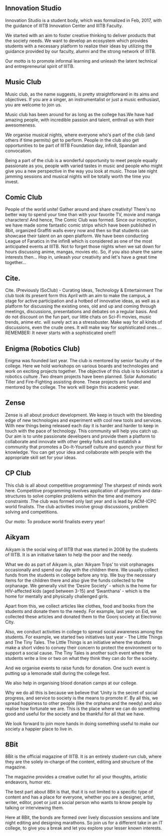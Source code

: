 
## Innovation Studio

Innovation Studio is a student body, which was formalized in Feb, 2017, with the guidance of IIITB Innovation Center and IIITB Faculty.


We started with an aim to foster creative thinking to deliver products that the society needs. We want to develop an ecosystem which provides students with a necessary platform to realize their ideas by utilizing the guidance provided by our faculty, alumni and the strong network of IIITB.


Our motto is to promote informal learning and unleash the latent technical and entrepreneurial spirit of IIITB.

## Music Club

Music club, as the name suggests, is pretty straightforward in its aims and objectives. If you are a singer, an instrumentalist or just a music enthusiast, you are welcome to join us.

Music club has been around for as long as the college has.We have had amazing people, with incredible passion and talent, enthrall us with their awesomeness.

We organise musical nights, where everyone who's part of the club (and others if time permits) get to perform. People in the club also get opportunities to be part of IIITB Foundation day, infin8, Spandan and convocation.

Being a part of the club is a wonderful opportunity to meet people equally passionate as you, people with varied tastes in music and people who might give you a new perspective in the way you look at music. Those late night jamming sessions and musical nights will be totally worth the time you invest.

## Comic Club
People of the world unite! Gather around and share creativity! There's no better way to spend your time than with your favorite TV, movie and manga characters! And hence, The Comic Club was formed. Since our inception, we have made some fantastic comic strips which have been published in 8bit, organized Graffiti walls every now and then so that students can showcase their talent on an open platform. We have been conducting League of Fanatics in the infin8 which is considered as one of the most anticipated events at IIITB. Not to forget those nights when we sat down for hours discussing anime, mangas, movies etc. So, if you also share the same interests then...
Hop in, unleash your creativity and let's have a great time together...

## Cite.

Cite. (Previously ISoClub) - Curating Ideas, Technology & Entertainment
The club took its present form this April with an aim to make the campus, a stage for active participation and a hotbed of innovative ideas, as well as a platform for discussing the existing ones, old and up and coming through meetings, discussions, presentations and debates on a regular basis. And do not discount on the fun part, our little chats on Sci-Fi movies, music trends, anime etc. will surely act as a stressbuster. Make way for all kinds of discussions, even the crude ones. It will make way for sophisticated ones….
REMEMBER: It never starts with a sophisticated one!!!

## Enigma (Robotics Club)

Enigma was founded last year. The club is mentored by senior faculty of the college. Here we hold workshops on various boards and technologies and work on exciting projects together. The objective of this club is to kickstart a robotics culture .Two dream projects have been planned. Solar Automatic Tiller and Fire-Fighting assisting drone. These projects are funded and mentored by the college. The work will begin this academic year.

## Zense

Zense is all about product development. We keep in touch with the bleeding edge of new technologies and experiment with cool new tools and services. With new things being released each day it is harder and harder to keep in touch with the pace of technology. This community will help you catch up. Our aim is to unite passionate developers and provide them a platform to collaborate and innovate with other geeky folks and to establish a community that promotes a Do-It-Yourself culture and quench your thirst for knowledge. You can get your idea and collaborate with people with the appropriate skill set for your ideas.

## CP Club

This club is all about competitive programming! The sharpest of minds work here. Competitive programming involves application of algorithms and data-structures to solve complex problems within the time and memory constraints .The club was formed only last year and is lead by ACM-ICPC world finalists. The club activities involve group discussions, problem solving and competitions.  

Our moto: To produce world finalists every year!

## Aikyam

Aikyam is the social wing of IIITB that was started in 2008 by the students of IIITB. It is an initiative taken to help the poor and the needy.

What we do as part of Aikyam is, plan ‘Aikyam Trips’ to visit orphanages occasionally and spend our day with the children there. We usually collect funds from the students in college before any trip. We buy the necessary items for the children there and also give the funds collected to the orphanage. We generally visit the ‘Desire Society’ - which is the home for HIV-affected kids (aged between 3-15) and ‘Swanthana’ - which is the home for mentally and physically challenged girls.

Apart from this, we collect articles like clothes, food and books from the students and donate them to the needy. For example, last year on Eid, we collected these articles and donated them to the Goonj society at Electronic City.

Also, we conduct activities in college to spread social awareness among the students. For example, we started two initiatives last year - The Little Things and The Tiny Tales. The Little Things is an initiative where the students make a short video to convey their concern to protect the environment or to support a social cause. The Tiny Tales is another such event where the students write a line or two on what they think they can do for the society.

And we organise events to raise funds for donation. One such event is putting up a lemonade stall during the college fest.

We also help in organising blood donation camps at our college.

Why we do all this is because we believe that ‘Unity is the secret of social progress, and service to society is the means to promote it’. By all this, we spread happiness to other people (like the orphans and the needy) and also realise how fortunate we are. This is the place where we can do something good and useful for the society and be thankful for all that we have.  

We look forward to join more hands in doing something useful to make our society a happier place to live in.

## 8Bit

8Bit is the official magazine of IIITB. It is an entirely student-run club, where they are the solely in-charge of the content, editing and structure of the magazine.

The magazine provides a creative outlet for all your thoughts, artistic endeavors, humor etc.

The best part about 8Bit is that, that it is not limited to a specific type of content and has a place for everyone, whether you are a designer, artist, writer, editor, poet or just a social person who wants to know people by talking or interviewing them.

Here at 8Bit, the bonds are formed over lively discussion sessions and late night editing and designing marathons.
So join us for a different take in an IT college, to give you a break and let you explore your lesser known interests.

